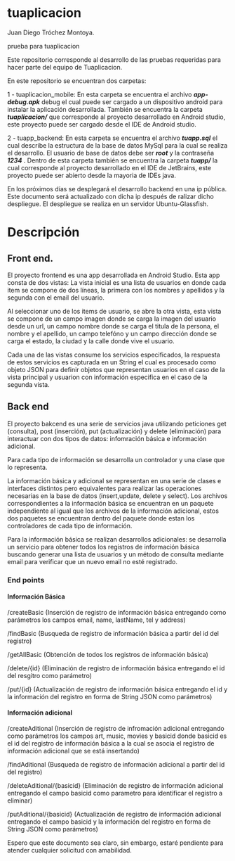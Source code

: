 # tuaplicacion

Juan Diego Tróchez Montoya.

prueba para tuaplicacion

Este repositorio corresponde al desarrollo de las pruebas requeridas para hacer parte del equipo de Tuaplicacion.

En este repositorio se encuentran dos carpetas:

1 - tuaplicacion_mobile: En esta carpeta se encuentra el archivo **_app-debug.apk_** debug el cual puede ser cargado a un dispositivo android para instalar la aplicación desarrollada. También se encuentra la carpeta **_tuaplicacion/_** que corresponde al proyecto desarrollado en Android studio, este proyecto puede ser cargado desde el IDE de Android studio.

2 - tuapp_backend: En esta carpeta se encuentra el archivo **_tuapp.sql_** el cual describe la estructura de la base de datos MySql para la cual se realiza el desarrollo. El usuario de base de datos debe ser **_root_** y la contraseña **_1234_** . Dentro de esta carpeta también se encuentra la carpeta **_tuapp/_** la cual corresponde al proyecto desarrollado en el IDE de JetBrains, este proyecto puede ser abierto desde la mayoria de IDEs java.

En los próximos días se desplegará el desarrollo backend en una ip pública. Este documento será actualizado con dicha ip después de ralizar dicho despliegue. El despliegue se realiza en un servidor Ubuntu-Glassfish.


# Descripción

## Front end.

El proyecto frontend es una app desarrollada en Android Studio. Esta app consta de dos vistas: La vista inicial es una lista de usuarios en donde cada item se compone de dos líneas, la primera con los nombres y apellidos y la segunda con el email del usuario.

Al seleccionar uno de los items de usuario, se abre la otra vista, esta vista se compone de un campo imagen donde se carga la imagen del usuario desde un url, un campo nombre donde se carga el titula de la persona, el nombre y el apellido, un campo telefóno y un campo dirección donde se carga el estado, la ciudad y la calle donde vive el usuario.

Cada una de las vistas consume los servicios especificados, la respuesta de estos servicios es capturada en un String el cual es procesado como objeto JSON para definir objetos que representan usuarios en el caso de la vista principal y usuarion con información especifica en el caso de la segunda vista.


## Back end

El proyecto bakcend es una serie de servicios java utilizando peticiones get (consulta), post (inserción), put (actualización) y delete (eliminación) para interactuar con dos tipos de datos: infomración básica e información adicional.

Para cada tipo de información se desarrolla un controlador y una clase que lo representa. 

La información básica y adicional se representan en una serie de clases e interfaces distintos pero equivalentes para realizar las operaciones necesarias en la base de datos (insert,update, delete y select). Los archivos correspondientes a la información básica se encuentran en un paquete independiente al igual que los archivos de la información adicional, estos dos paquetes se encuentran dentro del paquete donde estan los controladores de cada tipo de información.

Para la información básica se realizan desarrollos adicionales: se desarrolla un servicio para obtener todos los registros de información básica buscando generar una lista de usuarios y un método de consulta mediante email para verificar que un nuevo email no esté registrado.

### End points

#### Información Básica

/createBasic  (Inserción de registro de información básica entregando como parámetros los campos email, name, lastName, tel y address)

/findBasic  (Busqueda de registro de información básica a partir del id del registro)

/getAllBasic  (Obtención de todos los registros de información básica)

/delete/{id}  (Eliminación de registro de información básica entregando el id del resgitro como parámetro)

/put/{id}  (Actualización de registro de información básica entregando el id y la información del registro en forma de String JSON como parámetros)


#### Información adicional

/createAditional  (Inserción de registro de infromación adicional entregando como parámetros los campos art, music, movies y basicid donde basicid es el id del registro de información básica a la cual se asocia el registro de información adicional que se está insertando)

/findAditional  (Busqueda de registro de información adicional a partir del id del registro)

/deleteAditional/{basicid}  (Eliminación de registro de información adicional entregando el campo basicid como parametro para identificar el registro a eliminar)

/putAditional/{basicid}  (Actualización de registro de información adicional entregando el campo basicid y la información del registro en forma de String JSON como parámetros)






Espero que este documento sea claro, sin embargo, estaré pendiente para atender cualquier solicitud con amabilidad.

